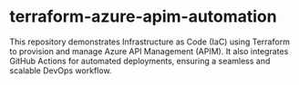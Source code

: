 # terraform-azure-apim-automation
This repository demonstrates Infrastructure as Code (IaC) using Terraform to provision and manage Azure API Management (APIM). It also integrates GitHub Actions for automated deployments, ensuring a seamless and scalable DevOps workflow.
